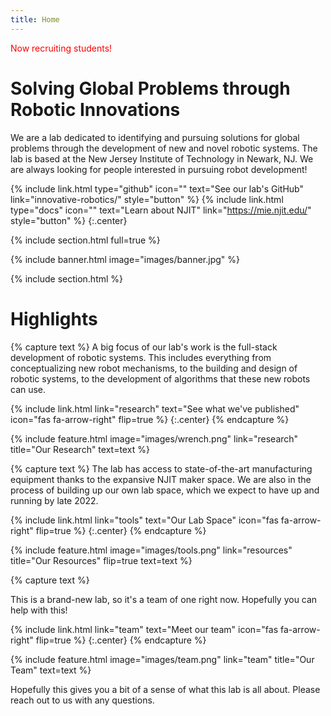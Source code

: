 ```yaml
---
title: Home
---
```


<span style="color:red">Now recruiting students!


# Solving Global Problems through Robotic Innovations

We are a lab dedicated to identifying and pursuing solutions for global problems through the development of new and novel robotic systems. The lab is based at the New Jersey Institute of Technology in Newark, NJ. We are always looking for people interested in pursuing robot development!

{%
  include link.html
  type="github"
  icon=""
  text="See our lab's GitHub"
  link="innovative-robotics/"
  style="button"
%}
{%
  include link.html
  type="docs"
  icon=""
  text="Learn about NJIT"
  link="https://mie.njit.edu/"
  style="button"
%}
{:.center}

{% include section.html full=true %}

{% include banner.html image="images/banner.jpg" %}

{% include section.html %}

# Highlights

{% capture text %}
A big focus of our lab's work is the full-stack development of robotic systems. This includes everything from conceptualizing new robot mechanisms, to the building and design of robotic systems, to the development of algorithms that these new robots can use.

{%
  include link.html
  link="research"
  text="See what we've published"
  icon="fas fa-arrow-right"
  flip=true
%}
{:.center}
{% endcapture %}

{%
  include feature.html
  image="images/wrench.png"
  link="research"
  title="Our Research"
  text=text
%}

{% capture text %}
The lab has access to state-of-the-art manufacturing equipment thanks to the expansive NJIT maker space. We are also in the process of building up our own lab space, which we expect to have up and running by late 2022.

{%
  include link.html
  link="tools"
  text="Our Lab Space"
  icon="fas fa-arrow-right"
  flip=true
%}
{:.center}
{% endcapture %}

{%
  include feature.html
  image="images/tools.png"
  link="resources"
  title="Our Resources"
  flip=true
  text=text
%}

{% capture text %}

This is a brand-new lab, so it's a team of one right now. Hopefully you can help with this!

{%
  include link.html
  link="team"
  text="Meet our team"
  icon="fas fa-arrow-right"
  flip=true
%}
{:.center}
{% endcapture %}

{%
  include feature.html
  image="images/team.png"
  link="team"
  title="Our Team"
  text=text
%}

Hopefully this gives you a bit of a sense of what this lab is all about. Please reach out to us with any questions.
